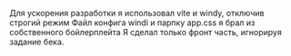 Для ускорения разработки я использовал vite и windy, отключив строгий режим
Файл конфига windi и парпку app.css я брал из собственного бойлерплейта
Я сделал только фронт часть, игнорируя задание бека.
